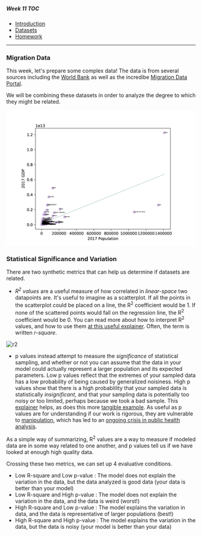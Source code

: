 ##### Week 11 TOC
- [Introduction](readme.md)
- [Datasets](datasets.md)
- [Homework](homework.md)

-----

### Migration Data

This week, let's prepare some complex data! The data is from several sources including the [World Bank](https://data.worldbank.org/indicator/ny.gdp.mktp.cd) as well as the incredibe [Migration Data Portal](https://migrationdataportal.org/?i=stock_abs_&t=2017).

We will be combining these datasets in order to analyze the degree to which they might be related.

![plot.png](plot.png)

### Statistical Significance and Variation

There are two synthetic metrics that can help us determine if datasets are related.

- *R<sup>2</sup> values* are a useful measure of how correlated in *linear-space* two datapoints are. It's useful to imagine as a scatterplot. If all the points in the scatterplot could be placed on a line, the R<sup>2</sup> coefficient would be 1. If none of the scattered points would fall on the regression line, the R<sup>2</sup> coefficient would be 0. You can read more about how to interpret R<sup>2</sup> values, and how to use them [at this useful explainer](https://blog.minitab.com/blog/adventures-in-statistics-2/regression-analysis-how-do-i-interpret-r-squared-and-assess-the-goodness-of-fit). Often, the term is written *r-square*.

![r2](https://blog.minitab.com/hubfs/Imported_Blog_Media/fittedxobserved.gif)

- p values instead attempt to measure the *significance* of statistical sampling, and whether or not you can assume that the data in your model could actually represent a larger population and its expected parameters. Low p values reflect that the extremes of your sampled data has a low probability of being caused by generalized noisiness. High p values show that there is a high probablility that your sampled data is statistically *insignificant*, and that your sampling data is potentially too noisy or too limited, perhaps because we took a bad sample. This [explainer](https://blog.minitab.com/blog/adventures-in-statistics-2/how-to-correctly-interpret-p-values) helps, as does this more [tangible example](https://www.students4bestevidence.net/p-value-in-plain-english-2/). As useful as p values are for understanding if our work is rigorous, they are vulnerable to [manipulation](https://en.wikipedia.org/wiki/Data_dredging), which has led to an [ongoing crisis in public health analysis](https://www.npr.org/sections/thesalt/2018/09/26/651849441/cornell-food-researchers-downfall-raises-larger-questions-for-science).

As a simple way of summarizing, R<sup>2</sup> values are a way to measure if modeled data are in some way related to one another, and p values tell us if we have looked at enough high quality data.

Crossing these two metrics, we can set up 4 evaluative conditions.

- Low R-square and Low p-value : The model does not explain the variation in the data, but the data analyzed is good data (your data is better than your model)
- Low R-square and High p-value : The model does not explain the variation in the data, and the data is weird (worst!)
- High R-square and Low p-value : The model explains the variation in data, and the data is representative of larger populations (best!)
- High R-square and High p-value : The model explains the variation in the data, but the data is noisy (your model is better than your data)



